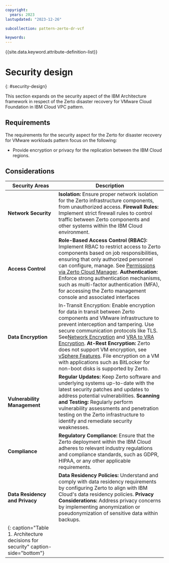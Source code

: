 ```yaml
---
copyright:
  years: 2023
lastupdated: "2023-12-26"

subcollection: pattern-zerto-dr-vcf

keywords:
---
```


{{site.data.keyword.attribute-definition-list}}

# Security design

{: \#security-design}

This section expands on the security aspect of the IBM Architecture framework in respect of the Zerto disaster recovery for VMware Cloud Foundation in IBM Cloud VPC pattern.

## Requirements

The requirements for the security aspect for the Zerto for disaster recovery for VMware workloads pattern focus on the following:

-   Provide encryption or privacy for the replication between the IBM Cloud regions.

## Considerations

| Security Areas                                                                   | Description                                                                                                                                                                                                                                                                                                                                                                                                                                                                                                                                                                                                                                                                                                                                |
|----------------------------------------------------------------------------------|--------------------------------------------------------------------------------------------------------------------------------------------------------------------------------------------------------------------------------------------------------------------------------------------------------------------------------------------------------------------------------------------------------------------------------------------------------------------------------------------------------------------------------------------------------------------------------------------------------------------------------------------------------------------------------------------------------------------------------------------|
| **Network Security**                                                             | **Isolation:** Ensure proper network isolation for the Zerto infrastructure components, from unauthorized access. **Firewall Rules:** Implement strict firewall rules to control traffic between Zerto components and other systems within the IBM Cloud environment.                                                                                                                                                                                                                                                                                                                                                                                                                                                                      |
| **Access Control**                                                               | **Role-Based Access Control (RBAC):** Implement RBAC to restrict access to Zerto components based on job responsibilities, ensuring that only authorized personnel can configure, manage. See [Permissions via Zerto Cloud Manager](https://help.zerto.com/bundle/Security.Hardening.HTML/page/Permissions_via_Zerto_Cloud_Manager.htm). **Authentication:** Enforce strong authentication mechanisms, such as multi-factor authentication (MFA), for accessing the Zerto management console and associated interfaces                                                                                                                                                                                                                     |
| **Data Encryption**                                                              | In-Transit Encryption: Enable encryption for data in transit between Zerto components and VMware infrastructure to prevent interception and tampering. Use secure communication protocols like TLS. See[Network Encryption](https://help.zerto.com/bundle/Security.Hardening.HTML/page/Network_Encryption.htm) and [VRA to VRA Encryption](https://help.zerto.com/bundle/Security.Hardening.HTML/page/Virtual_Replication_Appliance.htm#vra_to_vra_encryption). **At-Rest Encryption:** Zerto does not support VM encryption, see [vSphere Features](https://help.zerto.com/bundle/Operability.Matrix.HTML/page/VMware_vSphere.htm). File encryption on a VM with applications such as BitLocker for non-boot disks is supported by Zerto. |
| **Vulnerability Management**                                                     | **Regular Updates:** Keep Zerto software and underlying systems up-to-date with the latest security patches and updates to address potential vulnerabilities. **Scanning and Testing:** Regularly perform vulnerability assessments and penetration testing on the Zerto infrastructure to identify and remediate security weaknesses.                                                                                                                                                                                                                                                                                                                                                                                                     |
| **Compliance**                                                                   | **Regulatory Compliance:** Ensure that the Zerto deployment within the IBM Cloud adheres to relevant industry regulations and compliance standards, such as GDPR, HIPAA, or any other applicable requirements.                                                                                                                                                                                                                                                                                                                                                                                                                                                                                                                             |
| **Data Residency and Privacy**                                                   | **Data Residency Policies:** Understand and comply with data residency requirements by configuring Zerto to align with IBM Cloud's data residency policies. **Privacy Considerations:** Address privacy concerns by implementing anonymization or pseudonymization of sensitive data within backups.                                                                                                                                                                                                                                                                                                                                                                                                                                       |
| {: caption="Table 1. Architecture decisions for security" caption-side="bottom"} |                                                                                                                                                                                                                                                                                                                                                                                                                                                                                                                                                                                                                                                                                                                                            |
